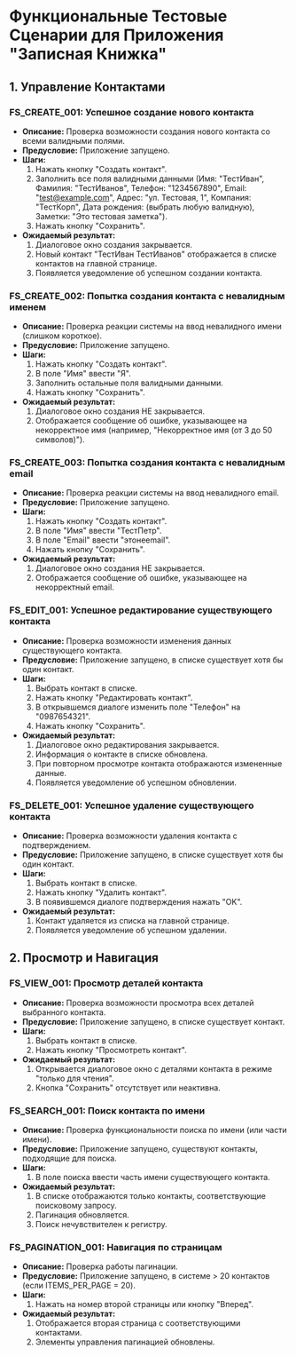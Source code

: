 # Функциональные Тестовые Сценарии для Приложения "Записная Книжка"

## 1. Управление Контактами

### FS_CREATE_001: Успешное создание нового контакта
- **Описание:** Проверка возможности создания нового контакта со всеми валидными полями.
- **Предусловие:** Приложение запущено.
- **Шаги:**
    1. Нажать кнопку "Создать контакт".
    2. Заполнить все поля валидными данными (Имя: "ТестИван", Фамилия: "ТестИванов", Телефон: "1234567890", Email: "test@example.com", Адрес: "ул. Тестовая, 1", Компания: "ТестКорп", Дата рождения: (выбрать любую валидную), Заметки: "Это тестовая заметка").
    3. Нажать кнопку "Сохранить".
- **Ожидаемый результат:**
    1. Диалоговое окно создания закрывается.
    2. Новый контакт "ТестИван ТестИванов" отображается в списке контактов на главной странице.
    3. Появляется уведомление об успешном создании контакта.

### FS_CREATE_002: Попытка создания контакта с невалидным именем
- **Описание:** Проверка реакции системы на ввод невалидного имени (слишком короткое).
- **Предусловие:** Приложение запущено.
- **Шаги:**
    1. Нажать кнопку "Создать контакт".
    2. В поле "Имя" ввести "Я".
    3. Заполнить остальные поля валидными данными.
    4. Нажать кнопку "Сохранить".
- **Ожидаемый результат:**
    1. Диалоговое окно создания НЕ закрывается.
    2. Отображается сообщение об ошибке, указывающее на некорректное имя (например, "Некорректное имя (от 3 до 50 символов)").

### FS_CREATE_003: Попытка создания контакта с невалидным email
- **Описание:** Проверка реакции системы на ввод невалидного email.
- **Предусловие:** Приложение запущено.
- **Шаги:**
    1. Нажать кнопку "Создать контакт".
    2. В поле "Имя" ввести "ТестПетр".
    3. В поле "Email" ввести "этонеemail".
    4. Нажать кнопку "Сохранить".
- **Ожидаемый результат:**
    1. Диалоговое окно создания НЕ закрывается.
    2. Отображается сообщение об ошибке, указывающее на некорректный email.

### FS_EDIT_001: Успешное редактирование существующего контакта
- **Описание:** Проверка возможности изменения данных существующего контакта.
- **Предусловие:** Приложение запущено, в списке существует хотя бы один контакт.
- **Шаги:**
    1. Выбрать контакт в списке.
    2. Нажать кнопку "Редактировать контакт".
    3. В открывшемся диалоге изменить поле "Телефон" на "0987654321".
    4. Нажать кнопку "Сохранить".
- **Ожидаемый результат:**
    1. Диалоговое окно редактирования закрывается.
    2. Информация о контакте в списке обновлена.
    3. При повторном просмотре контакта отображаются измененные данные.
    4. Появляется уведомление об успешном обновлении.

### FS_DELETE_001: Успешное удаление существующего контакта
- **Описание:** Проверка возможности удаления контакта с подтверждением.
- **Предусловие:** Приложение запущено, в списке существует хотя бы один контакт.
- **Шаги:**
    1. Выбрать контакт в списке.
    2. Нажать кнопку "Удалить контакт".
    3. В появившемся диалоге подтверждения нажать "OK".
- **Ожидаемый результат:**
    1. Контакт удаляется из списка на главной странице.
    2. Появляется уведомление об успешном удалении.

## 2. Просмотр и Навигация

### FS_VIEW_001: Просмотр деталей контакта
- **Описание:** Проверка возможности просмотра всех деталей выбранного контакта.
- **Предусловие:** Приложение запущено, в списке существует контакт.
- **Шаги:**
    1. Выбрать контакт в списке.
    2. Нажать кнопку "Просмотреть контакт".
- **Ожидаемый результат:**
    1. Открывается диалоговое окно с деталями контакта в режиме "только для чтения".
    2. Кнопка "Сохранить" отсутствует или неактивна.

### FS_SEARCH_001: Поиск контакта по имени
- **Описание:** Проверка функциональности поиска по имени (или части имени).
- **Предусловие:** Приложение запущено, существуют контакты, подходящие для поиска.
- **Шаги:**
    1. В поле поиска ввести часть имени существующего контакта.
- **Ожидаемый результат:**
    1. В списке отображаются только контакты, соответствующие поисковому запросу.
    2. Пагинация обновляется.
    3. Поиск нечувствителен к регистру.

### FS_PAGINATION_001: Навигация по страницам
- **Описание:** Проверка работы пагинации.
- **Предусловие:** Приложение запущено, в системе > 20 контактов (если ITEMS_PER_PAGE = 20).
- **Шаги:**
    1. Нажать на номер второй страницы или кнопку "Вперед".
- **Ожидаемый результат:**
    1. Отображается вторая страница с соответствующими контактами.
    2. Элементы управления пагинацией обновлены.